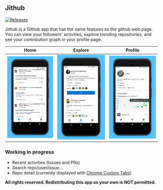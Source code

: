 ## Jithub

[![Releases](https://img.shields.io/github/v/release/ajiew/Jithub?style=plastic)](https://github.com/aJIEw/Jithub/releases)

Jithub is a Github app that has the same features as the github web page. You can view your followers' activities, explore trending repositories, and see your contribution graph in your profile page.

|      Home        |      Explore      |       Profile      |
| :--------------: | :---------------: | :-----------------------: |
| <img src="./assets/Phone Screenshot Home.jpg" style="zoom:50%;" /> | <img src="./assets/Phone Screenshot Explore.jpg" style="zoom:50%;" /> | <img src="./assets/Phone Screenshot Profile.jpg" style="zoom:50%;" /> |



### Working in progress

- Recent activities (Issues and PRs)
- Search repo/user/issue...
- Repo detail (currently displayed with [Chrome Custom Tabs][custom-tabs])



**All rights reserved. Redistributing this app as your own is NOT permitted.**



[custom-tabs]:https://developer.chrome.com/docs/android/custom-tabs/